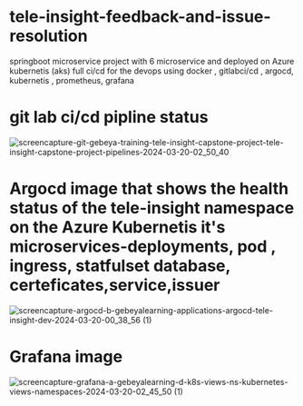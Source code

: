 # tele-insight-feedback-and-issue-resolution
springboot   microservice  project with 6 microservice and deployed on Azure kubernetis (aks)  full ci/cd      for the devops using docker , gitlabci/cd , argocd, kubernetis , prometheus, grafana

# git lab ci/cd pipline status
![screencapture-git-gebeya-training-tele-insight-capstone-project-tele-insight-capstone-project-pipelines-2024-03-20-02_50_40](https://github.com/aron001/tele-insight-feedback-and-issue-resolution/assets/103599957/8909e83a-3e0a-47f1-bd12-778555121fb2)

# Argocd image that shows the health status of  the tele-insight namespace on the Azure Kubernetis it's microservices-deployments, pod , ingress, statfulset database, certeficates,service,issuer 
![screencapture-argocd-b-gebeyalearning-applications-argocd-tele-insight-dev-2024-03-20-00_38_56 (1)](https://github.com/aron001/tele-insight-feedback-and-issue-resolution/assets/103599957/79317f46-61d7-41b8-a3fe-c997a1effdb6)

 # Grafana image 

![screencapture-grafana-a-gebeyalearning-d-k8s-views-ns-kubernetes-views-namespaces-2024-03-20-02_45_50 (1)](https://github.com/aron001/tele-insight-feedback-and-issue-resolution/assets/103599957/5525d709-79cc-4af5-b4dd-d8c7fee62585)

